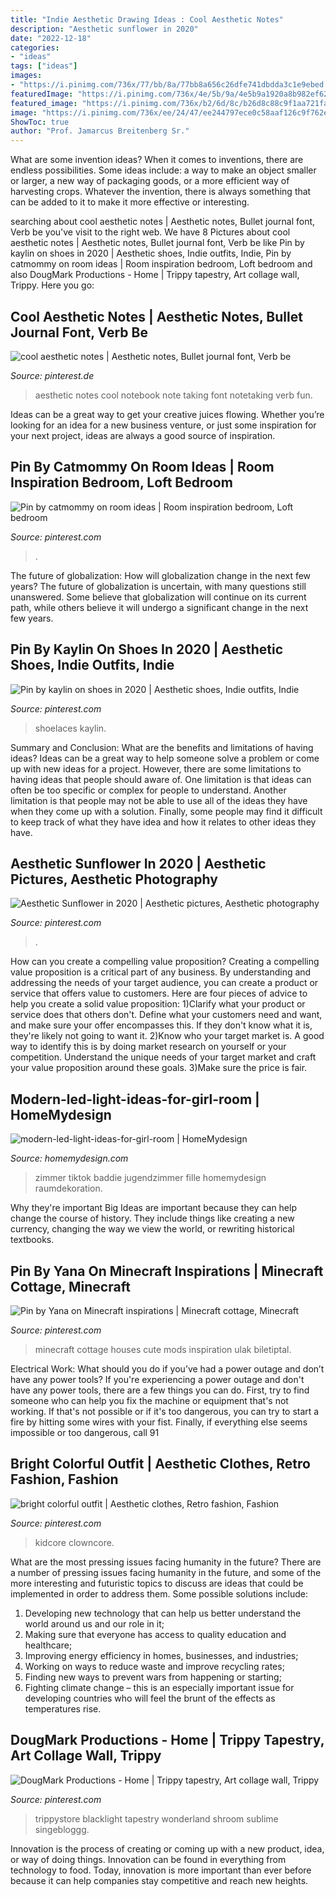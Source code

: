 ```yaml
---
title: "Indie Aesthetic Drawing Ideas : Cool Aesthetic Notes"
description: "Aesthetic sunflower in 2020"
date: "2022-12-18"
categories:
- "ideas"
tags: ["ideas"]
images:
- "https://i.pinimg.com/736x/77/bb/8a/77bb8a656c26dfe741dbdda3c1e9ebed.jpg"
featuredImage: "https://i.pinimg.com/736x/4e/5b/9a/4e5b9a1920a8b982ef62a12327822d62.jpg"
featured_image: "https://i.pinimg.com/736x/b2/6d/8c/b26d8c88c9f1aa721fa86a888a0aefb4.jpg"
image: "https://i.pinimg.com/736x/ee/24/47/ee244797ece0c58aaf126c9f762e699d.jpg"
ShowToc: true
author: "Prof. Jamarcus Breitenberg Sr."
---
```



What are some invention ideas?
When it comes to inventions, there are endless possibilities. Some ideas include: a way to make an object smaller or larger, a new way of packaging goods, or a more efficient way of harvesting crops. Whatever the invention, there is always something that can be added to it to make it more effective or interesting.

	

		
searching about cool aesthetic notes | Aesthetic notes, Bullet journal font, Verb be you've visit to the right web. We have 8 Pictures about cool aesthetic notes | Aesthetic notes, Bullet journal font, Verb be like Pin by kaylin on shoes in 2020 | Aesthetic shoes, Indie outfits, Indie, Pin by catmommy on room ideas | Room inspiration bedroom, Loft bedroom and also DougMark Productions - Home | Trippy tapestry, Art collage wall, Trippy. Here you go:
		
    
## Cool Aesthetic Notes | Aesthetic Notes, Bullet Journal Font, Verb Be

<img loading=lazy src="https://i.pinimg.com/736x/77/bb/8a/77bb8a656c26dfe741dbdda3c1e9ebed.jpg" onerror="this.onerror=null;this.src='https://tse2.mm.bing.net/th?id=OIP.izIumuE709P3CcDw4rhg_gHaJ3&amp;pid=15.1';" alt="cool aesthetic notes | Aesthetic notes, Bullet journal font, Verb be">

_Source: pinterest.de_

>aesthetic notes cool notebook note taking font notetaking verb fun. 

	

Ideas can be a great way to get your creative juices flowing. Whether you’re looking for an idea for a new business venture, or just some inspiration for your next project, ideas are always a good source of inspiration.

    
## Pin By Catmommy On Room Ideas | Room Inspiration Bedroom, Loft Bedroom

<img loading=lazy src="https://i.pinimg.com/736x/ee/24/47/ee244797ece0c58aaf126c9f762e699d.jpg" onerror="this.onerror=null;this.src='https://tse3.mm.bing.net/th?id=OIP.Npz4kzI0YdDkZzlYQeUdEAHaNO&amp;pid=15.1';" alt="Pin by catmommy on room ideas | Room inspiration bedroom, Loft bedroom">

_Source: pinterest.com_

>. 

	

The future of globalization: How will globalization change in the next few years?
The future of globalization is uncertain, with many questions still unanswered. Some believe that globalization will continue on its current path, while others believe it will undergo a significant change in the next few years.

    
## Pin By Kaylin On Shoes In 2020 | Aesthetic Shoes, Indie Outfits, Indie

<img loading=lazy src="https://i.pinimg.com/736x/b7/28/56/b72856dad5a0f4ef84780002922e859c.jpg" onerror="this.onerror=null;this.src='https://tse2.mm.bing.net/th?id=OIP.B6B3kaAlvWuGO9tiYSqvaAHaJ3&amp;pid=15.1';" alt="Pin by kaylin on shoes in 2020 | Aesthetic shoes, Indie outfits, Indie">

_Source: pinterest.com_

>shoelaces kaylin. 

	

Summary and Conclusion: What are the benefits and limitations of having ideas?
Ideas can be a great way to help someone solve a problem or come up with new ideas for a project. However, there are some limitations to having ideas that people should aware of. One limitation is that ideas can often be too specific or complex for people to understand. Another limitation is that people may not be able to use all of the ideas they have when they come up with a solution. Finally, some people may find it difficult to keep track of what they have idea and how it relates to other ideas they have.

    
## Aesthetic Sunflower In 2020 | Aesthetic Pictures, Aesthetic Photography

<img loading=lazy src="https://i.pinimg.com/736x/4e/5b/9a/4e5b9a1920a8b982ef62a12327822d62.jpg" onerror="this.onerror=null;this.src='https://tse1.mm.bing.net/th?id=OIP.05gd9ISCtfw785NAuHSGNwHaMF&amp;pid=15.1';" alt="Aesthetic Sunflower in 2020 | Aesthetic pictures, Aesthetic photography">

_Source: pinterest.com_

>. 

	

How can you create a compelling value proposition?
Creating a compelling value proposition is a critical part of any business. By understanding and addressing the needs of your target audience, you can create a product or service that offers value to customers. Here are four pieces of advice to help you create a solid value proposition:
1)Clarify what your product or service does that others don't. Define what your customers need and want, and make sure your offer encompasses this. If they don't know what it is, they're likely not going to want it.
2)Know who your target market is. A good way to identify this is by doing market research on yourself or your competition. Understand the unique needs of your target market and craft your value proposition around these goals.
3)Make sure the price is fair.

    
## Modern-led-light-ideas-for-girl-room | HomeMydesign

<img loading=lazy src="https://homemydesign.com/wp-content/uploads/2020/12/modern-led-light-ideas-for-girl-room.jpg" onerror="this.onerror=null;this.src='https://tse1.mm.bing.net/th?id=OIP.d15oQIq6UwSVWkQ_K5oI5wHaKB&amp;pid=15.1';" alt="modern-led-light-ideas-for-girl-room | HomeMydesign">

_Source: homemydesign.com_

>zimmer tiktok baddie jugendzimmer fille homemydesign raumdekoration. 

	

Why they're important
Big Ideas are important because they can help change the course of history. They include things like creating a new currency, changing the way we view the world, or rewriting historical textbooks.

    
## Pin By Yana On Minecraft Inspirations | Minecraft Cottage, Minecraft

<img loading=lazy src="https://i.pinimg.com/736x/98/27/2d/98272d7b43dda96fb6d975d373ec9446.jpg" onerror="this.onerror=null;this.src='https://tse3.mm.bing.net/th?id=OIP.BnwDdoLN9ynbJOz3hD0IdwHaKb&amp;pid=15.1';" alt="Pin by Yana on Minecraft inspirations | Minecraft cottage, Minecraft">

_Source: pinterest.com_

>minecraft cottage houses cute mods inspiration ulak biletiptal. 

	

Electrical Work: What should you do if you’ve had a power outage and don’t have any power tools?
If you're experiencing a power outage and don't have any power tools, there are a few things you can do. First, try to find someone who can help you fix the machine or equipment that's not working. If that's not possible or if it's too dangerous, you can try to start a fire by hitting some wires with your fist. Finally, if everything else seems impossible or too dangerous, call 91
    
## Bright Colorful Outfit | Aesthetic Clothes, Retro Fashion, Fashion

<img loading=lazy src="https://i.pinimg.com/736x/b2/6d/8c/b26d8c88c9f1aa721fa86a888a0aefb4.jpg" onerror="this.onerror=null;this.src='https://tse1.mm.bing.net/th?id=OIP.bQ2vPU9KQyHFVEySvkDpdQHaM3&amp;pid=15.1';" alt="bright colorful outfit | Aesthetic clothes, Retro fashion, Fashion">

_Source: pinterest.com_

>kidcore clowncore. 

	

What are the most pressing issues facing humanity in the future?
There are a number of pressing issues facing humanity in the future, and some of the more interesting and futuristic topics to discuss are ideas that could be implemented in order to address them. Some possible solutions include: 
1) Developing new technology that can help us better understand the world around us and our role in it; 
2) Making sure that everyone has access to quality education and healthcare; 
3) Improving energy efficiency in homes, businesses, and industries; 
4) Working on ways to reduce waste and improve recycling rates; 
5) Finding new ways to prevent wars from happening or starting; 
6) Fighting climate change – this is an especially important issue for developing countries who will feel the brunt of the effects as temperatures rise.

    
## DougMark Productions - Home | Trippy Tapestry, Art Collage Wall, Trippy

<img loading=lazy src="https://i.pinimg.com/736x/07/cd/af/07cdafd9d0a01eedac72bf8bad38d7bc.jpg" onerror="this.onerror=null;this.src='https://tse4.mm.bing.net/th?id=OIP.FSjq1plF66Q1Y2pPcbci4AHaLQ&amp;pid=15.1';" alt="DougMark Productions - Home | Trippy tapestry, Art collage wall, Trippy">

_Source: pinterest.com_

>trippystore blacklight tapestry wonderland shroom sublime singebloggg. 

	

Innovation is the process of creating or coming up with a new product, idea, or way of doing things. Innovation can be found in everything from technology to food. Today, innovation is more important than ever before because it can help companies stay competitive and reach new heights.

